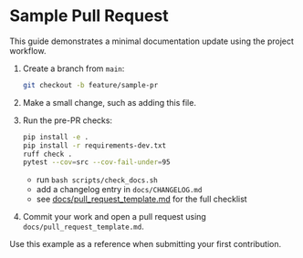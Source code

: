 # Sample Pull Request

This guide demonstrates a minimal documentation update using the project workflow.

1. Create a branch from `main`:
   ```bash
   git checkout -b feature/sample-pr
   ```
2. Make a small change, such as adding this file.
3. Run the pre-PR checks:
   ```bash
   pip install -e .
   pip install -r requirements-dev.txt
   ruff check .
   pytest --cov=src --cov-fail-under=95
   ```

   * run `bash scripts/check_docs.sh`
   * add a changelog entry in `docs/CHANGELOG.md`
   * see [docs/pull_request_template.md](pull_request_template.md) for the full checklist
4. Commit your work and open a pull request using `docs/pull_request_template.md`.

Use this example as a reference when submitting your first contribution.
